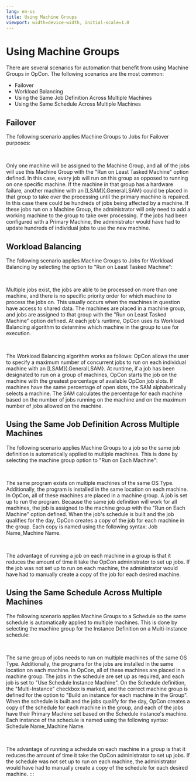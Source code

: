 ```yaml
---
lang: en-us
title: Using Machine Groups
viewport: width=device-width, initial-scale=1.0
---
```


#  Using Machine Groups

There are several scenarios for automation that benefit from using
Machine Groups in OpCon. The following
scenarios are the most common:

-   Failover
-   Workload Balancing
-   Using the Same Job Definition Across Multiple Machines
-   Using the Same Schedule Across Multiple Machines

## Failover

The following scenario applies Machine Groups to Jobs for Failover
purposes:

 

Only one machine will be assigned to the Machine Group, and all of the
jobs will use this Machine Group with the \"Run on Least Tasked
Machine\" option defined. In this case, every job will run on this group
as opposed to running on one specific machine. If the machine in that
group has a hardware failure, another machine with an
[LSAM]{.GeneralLSAM} could be placed in that group to take over the processing until the primary machine is repaired. In this case there
could be hundreds of jobs being affected by a machine. If these jobs run
on a Machine Group, the administrator will only need to add a working
machine to the group to take over processing. If the jobs had been
configured with a Primary Machine, the administrator would have had to
update hundreds of individual jobs to use the new machine.

## Workload Balancing

The following scenario applies Machine Groups to Jobs for Workload
Balancing by selecting the option to \"Run on Least Tasked Machine\":

 

Multiple jobs exist, the jobs are able to be processed on more than one
machine, and there is no specific priority order for which machine to
process the jobs on. This usually occurs when the machines in question
have access to shared data. The machines are placed in a machine group,
and jobs are assigned to that group with the \"Run on Least Tasked
Machine\" option defined. At each job\'s runtime,
OpCon uses its Workload Balancing algorithm
to determine which machine in the group to use for execution.

 

The Workload Balancing algorithm works as follows:
OpCon allows the user to specify a maximum
number of concurrent jobs to run on each individual machine with an
[LSAM]{.GeneralLSAM}. At runtime, if a job has been designated to run on a group of machines, OpCon starts the job on
the machine with the greatest percentage of available
OpCon job slots. If machines have the same
percentage of open slots, the SAM alphabetically selects a machine. The
SAM calculates the percentage for each machine based on the number of
jobs running on the machine and on the maximum number of jobs allowed on
the machine.

## Using the Same Job Definition Across Multiple Machines

The following scenario applies Machine Groups to a job so the same job
definition is automatically applied to multiple machines. This is done
by selecting the machine group option to \"Run on Each Machine\":

 

The same program exists on multiple machines of the same OS Type.
Additionally, the program is installed in the same location on each
machine. In OpCon, all of these machines are
placed in a machine group. A job is set up to run the program. Because
the same job definition will work for all machines, the job is assigned
to the machine group with the \"Run on Each Machine\" option defined.
When the job\'s schedule is built and the job qualifies for the day,
OpCon creates a copy of the job for each
machine in the group. Each copy is named using the following syntax: Job
Name_Machine Name.

 

The advantage of running a job on each machine in a group is that it
reduces the amount of time it take the OpCon
administrator to set up jobs. If the job was not set up to run on each
machine, the administrator would have had to manually create a copy of
the job for each desired machine.

## Using the Same Schedule Across Multiple Machines

The following scenario applies Machine Groups to a Schedule so the same
schedule is automatically applied to multiple machines. This is done by
selecting the machine group for the Instance Definition on a
Multi-Instance schedule:

 

The same group of jobs needs to run on multiple machines of the same OS
Type. Additionally, the programs for the jobs are installed in the same
location on each machine. In OpCon, all of
these machines are placed in a machine group. The jobs in the schedule
are set up as required, and each job is set to \"Use Schedule Instance
Machine\". On the Schedule definition, the \"Multi-Instance\" checkbox
is marked, and the correct machine group is defined for the option to
\"Build an instance for each machine in the Group\". When the schedule
is built and the jobs qualify for the day,
OpCon creates a copy of the schedule for each
machine in the group, and each of the jobs have their Primary Machine
set based on the Schedule instance\'s machine. Each instance of the
schedule is named using the following syntax: Schedule Name_Machine
Name.

 

The advantage of running a schedule on each machine in a group is that
it reduces the amount of time it take the
OpCon administrator to set up jobs. If the
schedule was not set up to run on each machine, the administrator would
have had to manually create a copy of the schedule for each desired
machine.
:::

 

